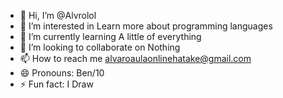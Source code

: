 - 👋 Hi, I’m @Alvrolol
- 👀 I’m interested in Learn more about programming languages
- 🌱 I’m currently learning A little of everything
- 💞️ I’m looking to collaborate on Nothing 
- 📫 How to reach me alvaroaulaonlinehatake@gmail.com
- 😄 Pronouns: Ben/10
- ⚡ Fun fact: I Draw

<!---
Alvrolol/Alvrolol is a ✨ special ✨ repository because its `README.md` (this file) appears on your GitHub profile.
You can click the Preview link to take a look at your changes.
--->
